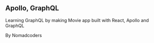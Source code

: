 ## Apollo, GraphQL

Learning GraphQL by making Movie app built with React, Apollo and GraphQL

By Nomadcoders
